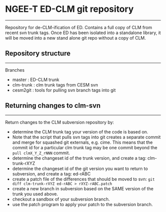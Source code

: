 # NGEE-T ED-CLM git repository
------------------------------

Repository for de-CLM-ification of ED. Contains a full copy of CLM
from recent svn trunk tags. Once ED has been isolated into a
standalone library, it will be moved into a new stand alone git repo
without a copy of CLM.

## Repository structure
-----------------------

Branches
  * master : ED-CLM trunk
  * clm-trunk : clm trunk tags from CESM svn
  * cesm2git : tools for pulling svn branch tags into git

## Returning changes to clm-svn
-------------------------------

Return changes to the CLM subversion repository by:

* determine the CLM trunk tag your version of the code is based on.
* Note that the script that pulls svn tags into git creates a separate
  commit and merge for squashed git externals, e.g. cime. This means
  that the commit id for a particular clm trunk tag may be one commit
  beyond the `pull clmX_Y_Z_rNNN` commit.
* determine the changeset id of the trunk version, and create a tag: clm-trunk-rXYZ
* determine the changeset id of the git version you want to return to subversion, and create a tag: ed-rABC
* create a patch file of the differences that should be moved to svn: `git diff clm-trunk-rXYZ ed-rABC > rXYZ-rABC.patch`
* create a new branch in subversion based on the SAME version of the trunk you used above.
* checkout a sandbox of your subversion branch.
* use the patch program to apply your patch to the subversion branch.
